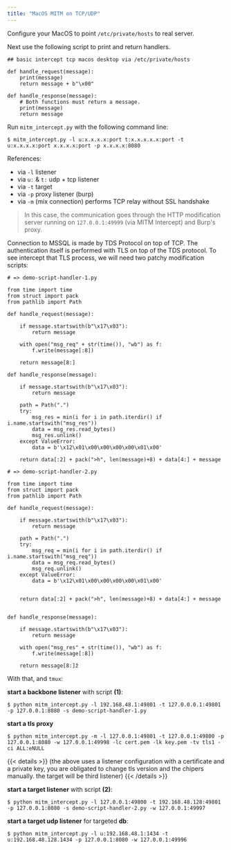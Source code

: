 ```yaml
---
title: "MacOS MITM on TCP/UDP"
---
```


Configure your MacOS to point `/etc/private/hosts` to real server.

Next use the following script to print and return handlers.

```
## basic intercept tcp macos desktop via /etc/private/hosts

def handle_request(message):
	print(message)
    return message + b"\x00"

def handle_response(message):
    # Both functions must return a message.
    print(message)
    return message
```

Run `mitm_intercept.py` with the following command line:

`$ mitm_intercept.py -l u:x.x.x.x:port t:x.x.x.x.x:port -t u:x.x.x.x:port x.x.x.x:port -p x.x.x.x:8080`

References:

* via `-l` listener
* via `u:` & `t:` udp + tcp listener
* via `-t` target
* via `-p` proxy listener (burp)
* via `-m` (mix connection) performs TCP relay without SSL handshake

> In this case, the communication goes through the HTTP modification server running on `127.0.0.1:49999` (via MITM Intercept) and Burp's proxy.

Connection to MSSQL is made by TDS Protocol on top of TCP. The authentication itself is performed with TLS on top of the TDS protocol. To see intercept that TLS process, we will need two patchy modification scripts:

```
# => demo-script-handler-1.py

from time import time
from struct import pack
from pathlib import Path

def handle_request(message):

	if message.startswith(b"\x17\x03"):
		return message

	with open("msg_req" + str(time()), "wb") as f:
		f.write(message[:8])

	return message[8:]

def handle_response(message):

	if message.startswith(b"\x17\x03"):
		return message

	path = Path(".")
	try:
		msg_res = min(i for i in path.iterdir() if i.name.startswith("msg_res"))
		data = msg_res.read_bytes()
		msg_res.unlink()
	except ValueError:
		data = b'\x12\x01\x00\x00\x00\x00\x01\x00'

	return data[:2] + pack(">h", len(message)+8) + data[4:] + message
```

```
# => demo-script-handler-2.py

from time import time
from struct import pack
from pathlib import Path

def handle_request(message):

    if message.startswith(b"\x17\x03"):
        return message

    path = Path(".")
    try:
        msg_req = min(i for i in path.iterdir() if i.name.startswith("msg_req"))
        data = msg_req.read_bytes()
        msg_req.unlink()
    except ValueError:
        data = b'\x12\x01\x00\x00\x00\x00\x01\x00'


    return data[:2] + pack(">h", len(message)+8) + data[4:] + message


def handle_response(message):

    if message.startswith(b"\x17\x03"):
        return message

    with open("msg_res" + str(time()), "wb") as f:
        f.write(message[:8])

    return message[8:]ž
```

With that, and `tmux`:

**start a backbone listener** with script **(1)**:

`$ python mitm_intercept.py -l 192.168.48.1:49801 -t 127.0.0.0.1:49801 -p 127.0.0.1:8080 -s demo-script-handler-1.py` 

**start a tls proxy**

`$ python mitm_intercept.py -m -l 127.0.0.1:49801 -t 127.0.0.1:49800 -p 127.0.0.1:8080 -w 127.0.0.1:49998 -lc cert.pem -lk key.pem -tv tls1 -ci ALL:eNULL`

{{< details >}}
(the above uses a listener configuration with a certificate and a private key, you are obligated to change tls version and the chipers manually. the target will be third listener)
{{< /details >}}

**start a target listener** with script **(2)**:

`$ python mitm_intercept.py -l 127.0.0.1:49800 -t 192.168.48.128:49801 -p 127.0.0.1:8080 -s demo-script-handler-2.py -w 127.0.0.1:49997` 

**start a target udp listener** for targeted **db**:

`$ python mitm_intercept.py -l u:192.168.48.1:1434 -t u:192.168.48.128.1434 -p 127.0.0.1:8080 -w 127.0.0.1:49996`



